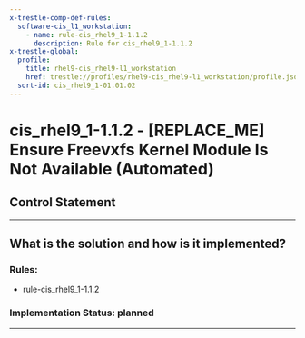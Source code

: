 ```yaml
---
x-trestle-comp-def-rules:
  software-cis_l1_workstation:
    - name: rule-cis_rhel9_1-1.1.2
      description: Rule for cis_rhel9_1-1.1.2
x-trestle-global:
  profile:
    title: rhel9-cis_rhel9-l1_workstation
    href: trestle://profiles/rhel9-cis_rhel9-l1_workstation/profile.json
  sort-id: cis_rhel9_1-01.01.02
---
```


# cis_rhel9_1-1.1.2 - \[REPLACE_ME\] Ensure Freevxfs Kernel Module Is Not Available (Automated)

## Control Statement

______________________________________________________________________

## What is the solution and how is it implemented?

<!-- For implementation status enter one of: implemented, partial, planned, alternative, not-applicable -->

<!-- Note that the list of rules under ### Rules: is read-only and changes will not be captured after assembly to JSON -->

<!-- Add control implementation description here for control: cis_rhel9_1-1.1.2 -->

### Rules:

  - rule-cis_rhel9_1-1.1.2

### Implementation Status: planned

______________________________________________________________________

